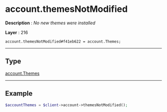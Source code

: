 # account.themesNotModified

**Description** : *No new themes were installed*

**Layer** : 216

```tl
account.themesNotModified#f41eb622 = account.Themes;
```

---

## Type

[account.Themes](type/account.Themes)

---

## Example

```php
$accountThemes = $client->account->themesNotModified();
```
